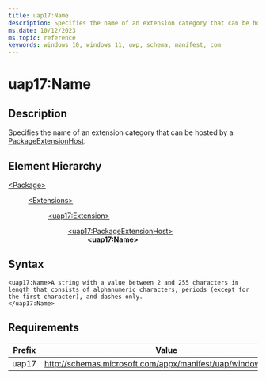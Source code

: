 ```yaml
---
title: uap17:Name
description: Specifies the name of an extension category that can be hosted by a PackageExtensionHost. 
ms.date: 10/12/2023
ms.topic: reference
keywords: windows 10, windows 11, uwp, schema, manifest, com
---
```


# uap17:Name



## Description

Specifies the name of an extension category that can be hosted by a [PackageExtensionHost](element-uap17-packageextensionhost.md). 



## Element Hierarchy
<dl><dt><a href = "element-package.md">&lt;Package&gt;</a></dt>
<dd>
<dl><dt><a href = "element-extensions.md">&lt;Extensions&gt;</a></dt>
<dd>
<dl><dt><a href = "element-uap17-extension.md">&lt;uap17:Extension&gt;</a></dt>
<dd>
<dl><dt><a href = "element-uap17-packageextensionhost.md">&lt;uap17:PackageExtensionHost&gt;</a></dt>
<dd>
<b>&lt;uap17:Name&gt;</b>
</dd>
</dl>
</dd>
</dl>
</dd>
</dl>
</dd>
</dl>

## Syntax

```syntax
<uap17:Name>A string with a value between 2 and 255 characters in length that consists of alphanumeric characters, periods (except for the first character), and dashes only.
</uap17:Name>
```





## Requirements

| Prefix | Value |
| ---------------| -------------------------------------------------------------|
| uap17 | http://schemas.microsoft.com/appx/manifest/uap/windows10/17 |
